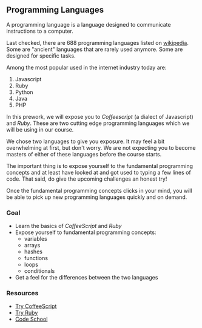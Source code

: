 ## Programming Languages

A programming language is a language designed to communicate instructions to a computer.

Last checked, there are 688 programming languages listed on [wikipedia](http://en.wikipedia.org/wiki/List_of_programming_languages). Some are "ancient" languages that are rarely used anymore. Some are designed for specific tasks.

Among the most popular used in the internet industry today are:

1. Javascript
2. Ruby
3. Python
4. Java
5. PHP

In this prework, we will expose you to _Coffeescript_ (a dialect of Javascript) and _Ruby_. These are two cutting edge programming languages which we will be using in our course.

We chose two languages to give you exposure. It may feel a bit overwhelming at first, but don't worry. We are not expecting you to become masters of either of these languages before the course starts.

The important thing is to expose yourself to the fundamental programming concepts and at least have looked at and got used to typing a few lines of code. That said, do give the upcoming challenges an honest try!

Once the fundamental programming concepts clicks in your mind, you will be able to pick up new programming languages quickly and on demand.


### Goal

- Learn the basics of _CoffeeScript_ and _Ruby_
- Expose yourself to fundamental programming concepts:
  - variables
  - arrays
  - hashes
  - functions
  - loops
  - conditionals
- Get a feel for the differences between the two languages

### Resources

- [Try CoffeeScript](http://coffeescript.codeschool.com/)
- [Try Ruby](http://tryruby.org)
- [Code School](https://www.codeschool.com/)
